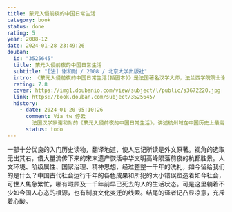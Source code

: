 ```yaml
---
title: 蒙元入侵前夜的中国日常生活
category: book
status: done
rating: 5
year: 2008-12
date: 2024-01-28 23:49:26
douban:
  id: "3525645"
  title: 蒙元入侵前夜的中国日常生活
  subtitle: "[法] 谢和耐 / 2008 / 北京大学出版社"
  intro: 《蒙元入侵前夜的中国日常生活(插图本)》是法国著名汉学大师，法兰西学院院士谢和耐的名作。细致描述了中国历史上的一个特殊时期的下层社会民众生活。《蒙元入侵前夜的中国日常生活》(插图本)这个书名，虽只以寥寥几个单词，却已把直至两宋才臻于化境的中国日常生活艺术的舞台摆到了草原游牧民族不断进犯的黑暗布景之下，从而在读者心目中构成了一种巨大的悬念和反讽。
  rating: 7.8
  cover: https://img1.doubanio.com/view/subject/l/public/s3672220.jpg
  link: https://book.douban.com/subject/3525645/
  history:
    - date: 2024-01-20 05:10:26
      comment: Via tw 停云
        法国汉学家谢和耐的《蒙元入侵前夜的中国日常生活》，讲述杭州城在中国历史上最高光时刻。书中有南宋末年杭城都市生活的喧闹与优雅，帝王将相与老百姓四时节令的日常，绘画、器物艺术审美之高度等等。而这类似浮世绘的杭城，是否因为距离遥远显得过于美好与浪漫？
      status: todo
---
```


一部十分优良的入门历史读物，翻译地道，使人忘记所读是外文原著。视角的选取无出其右，借大量流传下来的宋末遗产恢活中华文明高峰陨落前夜的杭都胜景。人文环境、阶级属性、国家治理、精神思想，经过整整一千年的洗礼，如今留给我们的是什么？中国古代社会运行千年的各色成果和所犯的大小错误塑造着如今社会，可世人焦急繁忙，哪有暇顾及一千年前早已死去的人的生活状态。可是这里躺着不少如今国人心态的根源，也有制度文化变迁的线索。结尾的译者记凸显凉意，充斥着心酸。